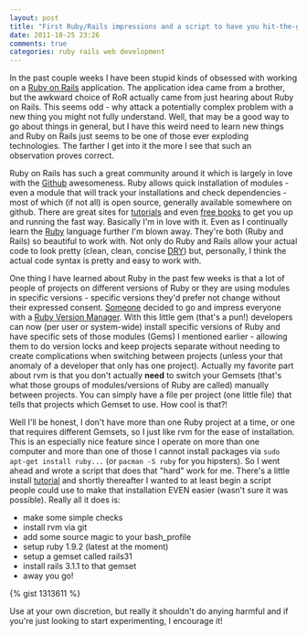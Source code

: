 ```yaml
---
layout: post
title: "First Ruby/Rails impressions and a script to have you hit-the-ground-running"
date: 2011-10-25 23:26
comments: true
categories: ruby rails web development
---
```


In the past couple weeks I have been stupid kinds of obsessed with working on a [Ruby on Rails](http://rubyonrails.org/) application. The application idea came from a brother, but the awkward choice of RoR actually came from just hearing about Ruby on Rails. This seems odd - why attack a potentially complex problem with a new thing you might not fully understand. Well, that may be a good way to go about things in general, but I have this weird need to learn new things and Ruby on Rails just seems to be one of those ever exploding technologies. The farther I get into it the more I see that such an observation proves correct.

Ruby on Rails has such a great community around it which is largely in love with the [Github](http://github.com) awesomeness. Ruby allows quick installation of modules - even a module that will track your installations and check dependencies - most of which (if not all) is open source, generally available somewhere on github. There are great sites for [tutorials](http://railscasts.com/) and even [free books](http://ruby.learncodethehardway.org/) to get you up and running the fast way. Basically I'm in love with it. Even as I continually learn the [Ruby](http://www.ruby-lang.org/en/) language further I'm blown away. They're both (Ruby and Rails) so beautiful to work with. Not only do Ruby and Rails allow your actual code to look pretty (clean, clean, concise [DRY](http://en.wikipedia.org/wiki/Don%27t_repeat_yourself)) but, personally, I think the actual code syntax is pretty and easy to work with.

One thing I have learned about Ruby in the past few weeks is that a lot of people of projects on different versions of Ruby or they are using modules in specific versions - specific versions they'd prefer not change without their expressed consent. [Someone](http://wayneseguin.us/) decided to go and impress everyone with a [Ruby Version Manager](http://beginrescueend.com/). With this little gem (that's a pun!) developers can now (per user or system-wide) install specific versions of Ruby and have specific sets of those modules (Gems) I mentioned earlier - allowing them to do version locks and keep projects separate without needing to create complications when switching between projects (unless your that anomaly of a developer that only has one project). Actually my favorite part about rvm is that you don't actually __need__ to switch your Gemsets (that's what those groups of modules/versions of Ruby are called) manually between projects. You can simply have a file per project (one little file) that tells that projects which Gemset to use. How cool is that?!

Well I'll be honest, I don't have more than one Ruby project at a time, or one that requires different Gemsets, so I just like rvm for the ease of installation. This is an especially nice feature since I operate on more than one computer and more than one of those I cannot install packages via `sudo apt-get install ruby...` (or `pacman -S ruby` for you hipsters). So I went ahead and wrote a script that does that "hard" work for me. There's a little install [tutorial](http://beginrescueend.com/rvm/install/) and shortly thereafter I wanted to at least begin a script people could use to make that installation EVEN easier (wasn't sure it was possible). Really all it does is:

 * make some simple checks
 * install rvm via git
 * add some source magic to your bash_profile
 * setup ruby 1.9.2 (latest at the moment)
 * setup a gemset called rails31
 * install rails 3.1.1 to that gemset
 * away you go!

{% gist 1313611 %}

Use at your own discretion, but really it shouldn't do anying harmful and if you're just looking to start experimenting, I encourage it!
